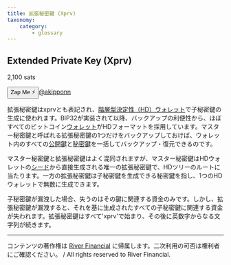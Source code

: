 ```yaml
---
title: 拡張秘密鍵 (Xprv)
taxonomy:
    category:
        - glossary
---
```


## Extended Private Key (Xprv)
2,100 sats

<div><button class="zap-button" data-npub="npub17d7ham6ucsm2yxuwa9k9th49d44lfa50uk2fq0v2p0jxs2npnyxsaxxt59" data-relays="wss://relay.damus.io,wss://relay.snort.social,wss://nostr.wine,wss://relay.nostr.band">Zap Me ⚡</button><a href="https://twitter.com/akipponn">@akipponn</a></div>

拡張秘密鍵はxprvとも表記され、[階層型決定性（HD）ウォレット](http://lostinbitcoin.jp.testrs.jp/staging/glossary/bip32/)で子秘密鍵の生成に使われます。BIP32が実装されて以降、バックアップの利便性から、ほぼすべてのビットコイン[ウォレット](http://lostinbitcoin.jp.testrs.jp/staging/glossary/wallet/)がHDフォーマットを採用しています。マスター秘密鍵と呼ばれる拡張秘密鍵の1つだけをバックアップしておけば、ウォレット内のすべての[公開鍵](http://lostinbitcoin.jp.testrs.jp/staging/glossary/public_key/)と[秘密鍵](http://lostinbitcoin.jp.testrs.jp/staging/glossary/private_key/)を一括してバックアップ・復元できるのです。

マスター秘密鍵と拡張秘密鍵はよく混同されますが、マスター秘密鍵はHDウォレットの[シード](http://lostinbitcoin.jp.testrs.jp/staging/glossary/seed/)から直接生成される唯一の拡張秘密鍵で、HDツリーのルートに当たります。一方の拡張秘密鍵は子秘密鍵を生成できる秘密鍵を指し、1つのHDウォレットで無数に生成できます。

子秘密鍵が漏洩した場合、失うのはその鍵に関連する資金のみです。しかし、拡張秘密鍵が漏洩すると、それを基に生成されたすべての子秘密鍵に関連する資金が失われます。拡張秘密鍵はすべて'xprv'で始まり、その後に英数字からなる文字列が続きます。

---
コンテンツの著作権は [River Financial](https://river.com/) に帰属します。二次利用の可否は権利者にご確認ください。 / All rights reserved to River Financial.
